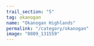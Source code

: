 ```yaml
---
trail_section: "5"
tag: okanogan
name: "Okanogan Highlands"
permalink: "/category/okanogan"
image: "0809_131559"
---
```

